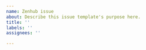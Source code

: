 ```yaml
---
name: Zenhub issue
about: Describe this issue template's purpose here.
title: ''
labels: ''
assignees: ''

---
```



